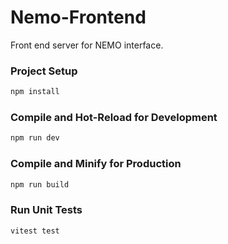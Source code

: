 # Nemo-Frontend

Front end server for NEMO interface.

### Project Setup
```sh
npm install
```

### Compile and Hot-Reload for Development
```sh
npm run dev
```

### Compile and Minify for Production
```sh
npm run build
```

### Run Unit Tests
```sh
vitest test
```